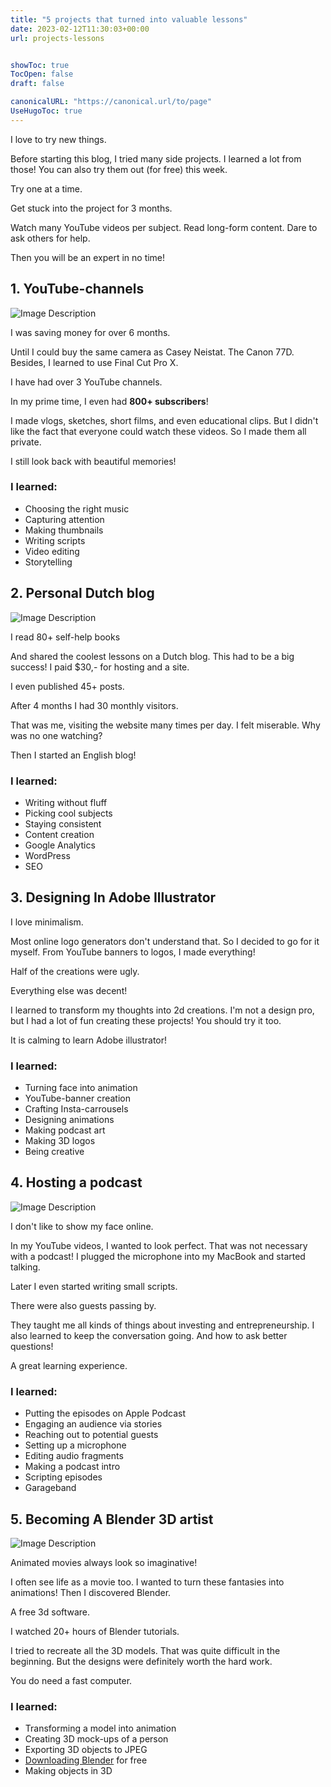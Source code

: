 ```yaml
---
title: "5 projects that turned into valuable lessons"
date: 2023-02-12T11:30:03+00:00
url: projects-lessons


showToc: true
TocOpen: false
draft: false

canonicalURL: "https://canonical.url/to/page"
UseHugoToc: true
---
```


I love to try new things.

Before starting this blog, I tried many side projects. I learned a lot from those! You can also try them out (for free) this week.

Try one at a time.

Get stuck into the project for 3 months.

Watch many YouTube videos per subject. Read long-form content. Dare to ask others for help.

Then you will be an expert in no time!

## 1. YouTube-channels

![Image Description](/img/posts/projects-lessons/1.jpeg)

I was saving money for over 6 months.

Until I could buy the same camera as Casey Neistat. The Canon 77D. Besides, I learned to use Final Cut Pro X.

I have had over 3 YouTube channels.

In my prime time, I even had **800+ subscribers**!

I made vlogs, sketches, short films, and even educational clips. But I didn't like the fact that everyone could watch these videos. So I made them all private.

I still look back with beautiful memories!

### I learned:

- Choosing the right music
- Capturing attention
- Making thumbnails
- Writing scripts
- Video editing
- Storytelling

## 2. Personal Dutch blog

![Image Description](/img/posts/projects-lessons/2.jpg)


I read 80+ self-help books

And shared the coolest lessons on a Dutch blog. This had to be a big success! I paid $30,- for hosting and a site.

I even published 45+ posts.

After 4 months I had 30 monthly visitors.

That was me, visiting the website many times per day. I felt miserable. Why was no one watching?

Then I started an English blog!

### I learned:

- Writing without fluff
- Picking cool subjects
- Staying consistent
- Content creation
- Google Analytics
- WordPress
- SEO

## 3. Designing In Adobe Illustrator

I love minimalism.

Most online logo generators don't understand that. So I decided to go for it myself. From YouTube banners to logos, I made everything!

Half of the creations were ugly.

Everything else was decent!

I learned to transform my thoughts into 2d creations. I'm not a design pro, but I had a lot of fun creating these projects! You should try it too.

It is calming to learn Adobe illustrator!

### I learned:

- Turning face into animation
- YouTube-banner creation
- Crafting Insta-carrousels
- Designing animations
- Making podcast art
- Making 3D logos
- Being creative

## 4. Hosting a podcast

![Image Description](/img/posts/projects-lessons/3.png)


I don't like to show my face online.

In my YouTube videos, I wanted to look perfect. That was not necessary with a podcast! I plugged the microphone into my MacBook and started talking.

Later I even started writing small scripts.

There were also guests passing by.

They taught me all kinds of things about investing and entrepreneurship. I also learned to keep the conversation going. And how to ask better questions!

A great learning experience.

### I learned:

- Putting the episodes on Apple Podcast
- Engaging an audience via stories
- Reaching out to potential guests
- Setting up a microphone
- Editing audio fragments
- Making a podcast intro
- Scripting episodes
- Garageband

## 5. Becoming A Blender 3D artist

![Image Description](/img/posts/projects-lessons/4.jpg)


Animated movies always look so imaginative!

I often see life as a movie too. I wanted to turn these fantasies into animations! Then I discovered Blender.

A free 3d software.

I watched 20+ hours of Blender tutorials.

I tried to recreate all the 3D models. That was quite difficult in the beginning. But the designs were definitely worth the hard work.

You do need a fast computer.

### I learned:

- Transforming a model into animation
- Creating 3D mock-ups of a person
- Exporting 3D objects to JPEG
- [Downloading Blender](https://www.blender.org/) for free
- Making objects in 3D